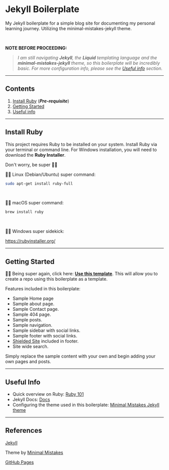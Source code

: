 # Jekyll Boilerplate
My Jekyll boilerplate for a simple blog site for documenting my personal learning journey. Utilizing the minimal-mistakes-jekyll theme.

<br/>

**NOTE BEFORE PROCEEDING:**
> *I am still navigating **Jekyll**, the **Liquid** templating language and the **minimal-mistakes-jekyll** theme, so this boilerplate will be incredibly basic. For more configuration info, please see the [Useful info](#useful-info) section.*

---
## Contents
1. [Install Ruby](#install-ruby) (***Pre-requisite***)
2. [Getting Started](#getting-started)
3. [Useful info](#useful-info)
---
## Install Ruby
This project requires Ruby to be installed on your system. Install Ruby via your terminal or command line. For Windows installation, you will need to download the **Ruby Installer**.

Don't worry, be super :superhero_man:

:superhero_man: Linux (Debian/Ubuntu) super command:

```sh
sudo apt-get install ruby-full
```
<br/>

:superhero_man: macOS super command:

```sh
brew install ruby
```
<br/>

:superhero_man: Windows super sidekick:

https://rubyinstaller.org/

---
## Getting Started

:superhero_man: Being super again, click here: [**Use this template**](https://github.com/gpoliko/jekyll-boilerplate/generate).
This will allow you to create a repo using this boilerplate as a template.

Features included in this boilerplate:

- Sample Home page
- Sample about page.
- Sample Contact page.
- Sample 404 page.
- Sample posts.
- Sample navigation.
- Sample sidebar with social links.
- Sample footer with social links.
- [Shielded Site](https://shielded.co.nz/) included in footer.
- Site wide search.

Simply replace the sample content with your own and begin adding your own pages and posts.

---

## Useful Info

- Quick overview on Ruby: [Ruby 101](https://jekyllrb.com/docs/ruby-101/)
- Jekyll Docs: [Docs](https://jekyllrb.com/)
- Configuring the theme used in this boilerplate: [Minimal Mistakes Jekyll theme](https://github.com/mmistakes/minimal-mistakes/docs/configuration/)

---
## References

[Jekyll](https://jekyllrb.com/)

Theme by [Minimal Mistakes](https://mmistakes.github.io/minimal-mistakes/)

[GitHub Pages](https://pages.github.com/)


